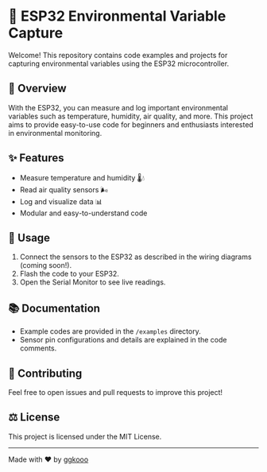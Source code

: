 # 🌱 ESP32 Environmental Variable Capture

Welcome! This repository contains code examples and projects for capturing environmental variables using the ESP32 microcontroller.

## 🚀 Overview

With the ESP32, you can measure and log important environmental variables such as temperature, humidity, air quality, and more. This project aims to provide easy-to-use code for beginners and enthusiasts interested in environmental monitoring.

## ✨ Features

- Measure temperature and humidity 🌡️💧
- Read air quality sensors 🌬️
- Log and visualize data 📊
- Modular and easy-to-understand code

## 🚦 Usage

1. Connect the sensors to the ESP32 as described in the wiring diagrams (coming soon!).
2. Flash the code to your ESP32.
3. Open the Serial Monitor to see live readings.

## 📚 Documentation

- Example codes are provided in the `/examples` directory.
- Sensor pin configurations and details are explained in the code comments.

## 🤝 Contributing

Feel free to open issues and pull requests to improve this project!

## ⚖️ License

This project is licensed under the MIT License.

---

Made with ❤️ by [ggkooo](https://github.com/ggkooo)
